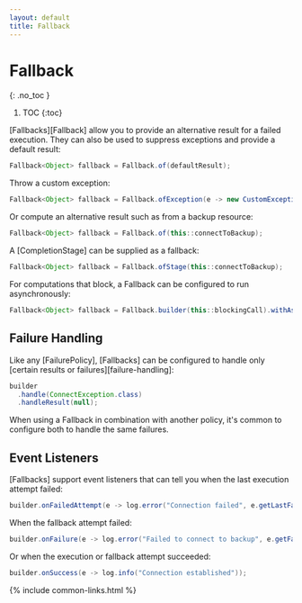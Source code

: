 ```yaml
---
layout: default
title: Fallback
---
```


# Fallback
{: .no_toc }

1. TOC
{:toc}

[Fallbacks][Fallback] allow you to provide an alternative result for a failed execution. They can also be used to suppress exceptions and provide a default result:

```java
Fallback<Object> fallback = Fallback.of(defaultResult);
```

Throw a custom exception:

```java
Fallback<Object> fallback = Fallback.ofException(e -> new CustomException(e.getLastFailure()));
```

Or compute an alternative result such as from a backup resource:

```java
Fallback<Object> fallback = Fallback.of(this::connectToBackup);
```

A [CompletionStage] can be supplied as a fallback:

```java
Fallback<Object> fallback = Fallback.ofStage(this::connectToBackup);
```

For computations that block, a Fallback can be configured to run asynchronously:

```java
Fallback<Object> fallback = Fallback.builder(this::blockingCall).withAsync().build();
```

## Failure Handling

Like any [FailurePolicy], [Fallbacks] can be configured to handle only [certain results or failures][failure-handling]:

```java
builder
  .handle(ConnectException.class)
  .handleResult(null);
```

When using a Fallback in combination with another policy, it's common to configure both to handle the same failures.

## Event Listeners

[Fallbacks] support event listeners that can tell you when the last execution attempt failed:

```java
builder.onFailedAttempt(e -> log.error("Connection failed", e.getLastFailure()))
```

When the fallback attempt failed:

```java
builder.onFailure(e -> log.error("Failed to connect to backup", e.getFailure()));
```

Or when the execution or fallback attempt succeeded:

```java
builder.onSuccess(e -> log.info("Connection established"));
```

{% include common-links.html %}
